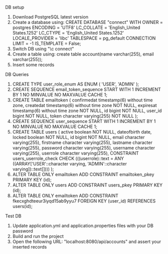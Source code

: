 DB setup

1. Download PostgreSQL latest version
2. Create a database using:
CREATE DATABASE "connect"
    WITH
    OWNER = postgres
    ENCODING = 'UTF8'
    LC_COLLATE = 'English_United States.1252'
    LC_CTYPE = 'English_United States.1252'
    LOCALE_PROVIDER = 'libc'
    TABLESPACE = pg_default
    CONNECTION LIMIT = -1
    IS_TEMPLATE = False;
3. Switch DB using "\c connect"
4. Create a table using:
create table account(name varchar(255), email varchar(255));
5. Insert some records

DB Queries

1. CREATE TYPE user_role_enum AS ENUM ( 'USER', 'ADMIN' );
2. CREATE SEQUENCE email_token_sequence START WITH 1 INCREMENT BY 1 NO MINVALUE NO MAXVALUE CACHE 1;
3. CREATE TABLE emailtoken ( confirmedat timestamp(6) without time zone, createdat timestamp(6) without time zone NOT NULL, expiresat timestamp(6) without time zone NOT NULL, id bigint NOT NULL, user_id bigint NOT NULL, token character varying(255) NOT NULL );
4. CREATE SEQUENCE user_sequence START WITH 1 INCREMENT BY 1 NO MINVALUE NO MAXVALUE CACHE 1;
5. CREATE TABLE users ( active boolean NOT NULL, dateofbirth date, locked boolean NOT NULL, id bigint NOT NULL, email character varying(255), firstname character varying(255), lastname character varying(255), password character varying(255), username character varying(255), userrole character varying(255), CONSTRAINT users_userrole_check CHECK (((userrole)::text = ANY ((ARRAY['USER'::character varying, 'ADMIN'::character varying])::text[]))) );
6. ALTER TABLE ONLY emailtoken ADD CONSTRAINT emailtoken_pkey PRIMARY KEY (id);
7. ALTER TABLE ONLY users ADD CONSTRAINT users_pkey PRIMARY KEY (id);
8. ALTER TABLE ONLY emailtoken ADD CONSTRAINT fkecxghdteeur3iyqd15ab9yyu7 FOREIGN KEY (user_id) REFERENCES users(id);



Test DB

1. Update application.yml and application.properties files with your DB password
2. Build and run the project
3. Open the following URL: "localhost:8080/api/accounts" and assert your inserted records